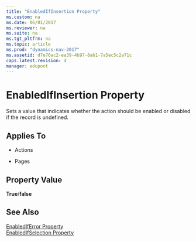 ```yaml
---
title: "EnabledIfInsertion Property"
ms.custom: na
ms.date: 06/01/2017
ms.reviewer: na
ms.suite: na
ms.tgt_pltfrm: na
ms.topic: article
ms.prod: "dynamics-nav-2017"
ms.assetid: d7e70ac2-ea39-4b97-8ab1-7a5ec5c2a71c
caps.latest.revision: 4
manager: edupont
---
```

# EnabledIfInsertion Property
Sets a value that indicates whether the action should be enabled or disabled if the record is undefined.  
  
## Applies To  
  
-   Actions  
  
-   Pages  
  
## Property Value  
 **True**/**false**  
  
## See Also  
 [EnabledIfError Property](EnabledIfError-Property.md)   
 [EnabledIfSelection Property](EnabledIfSelection-Property.md)